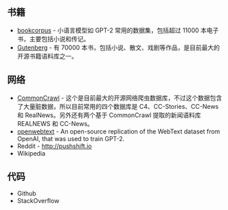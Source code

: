 ## 书籍

- [bookcorpus](https://huggingface.co/datasets/bookcorpus) - 小语言模型如 GPT-2 常用的数据集，包括超过 11000 本电子书，主要包括小说和传记。
- [Gutenberg](https://www.gutenberg.org/) - 有 70000 本书，包括小说、散文、戏剧等作品，是目前最大的开源书籍语料库之一。

## 网络

- [CommonCrawl](https://commoncrawl.org/) - 这个是目前最大的开源网络爬虫数据库，不过这个数据包含了大量脏数据，所以目前常用的四个数据库是 C4、CC-Stories、CC-News 和 RealNews。另外还有两个基于 CommonCrawl 提取的新闻语料库 REALNEWS 和 CC-News。
- [openwebtext](https://huggingface.co/datasets/Skylion007/openwebtext) - An open-source replication of the WebText dataset from OpenAI, that was used to train GPT-2.
- Reddit - http://pushshift.io
- Wikipedia

## 代码

- Github
- StackOverflow